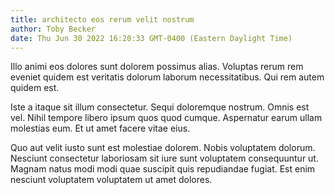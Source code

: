 ```yaml
---
title: architecto eos rerum velit nostrum
author: Toby Becker
date: Thu Jun 30 2022 16:20:33 GMT-0400 (Eastern Daylight Time)
---
```

Illo animi eos dolores sunt dolorem possimus alias. Voluptas rerum rem eveniet quidem est veritatis dolorum laborum necessitatibus. Qui rem autem quidem est.

 Iste a itaque sit illum consectetur. Sequi doloremque nostrum. Omnis est vel. Nihil tempore libero ipsum quos quod cumque. Aspernatur earum ullam molestias eum. Et ut amet facere vitae eius.

 Quo aut velit iusto sunt est molestiae dolorem. Nobis voluptatem dolorum. Nesciunt consectetur laboriosam sit iure sunt voluptatem consequuntur ut. Magnam natus modi modi quae suscipit quis repudiandae fugiat. Est enim nesciunt voluptatem voluptatem ut amet dolores.